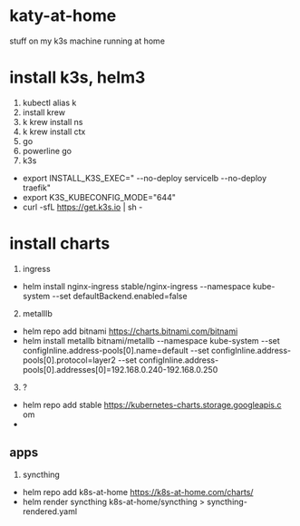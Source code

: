 # katy-at-home
stuff on my k3s machine running at home

# install k3s, helm3

1. kubectl alias k
2. install krew
3. k krew install ns
4. k krew install ctx
5. go
6. powerline go
7. k3s
* export INSTALL_K3S_EXEC=" --no-deploy servicelb --no-deploy traefik"
* export K3S_KUBECONFIG_MODE="644"
* curl -sfL https://get.k3s.io | sh -


# install charts

1. ingress
* helm install nginx-ingress stable/nginx-ingress --namespace kube-system     --set defaultBackend.enabled=false

2. metalllb
* helm repo add bitnami https://charts.bitnami.com/bitnami
* helm install metallb bitnami/metallb --namespace kube-system --set configInline.address-pools[0].name=default --set configInline.address-pools[0].protocol=layer2 --set configInline.address-pools[0].addresses[0]=192.168.0.240-192.168.0.250


3. ?
* helm repo add stable https://kubernetes-charts.storage.googleapis.c
om 
*  

## apps

1. syncthing
* helm repo add k8s-at-home https://k8s-at-home.com/charts/
* helm render syncthing k8s-at-home/syncthing > syncthing-rendered.yaml